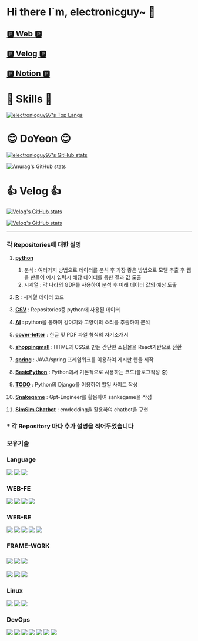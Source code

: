 # Hi there I`m, electronicguy~ 👋

## [🅿️ Web 🅿️](https://doyeon.netlify.app/)
## [🅿️ Velog 🅿️](https://velog.io/@jayce_97)
## [🅿️ Notion 🅿️](https://jayce97.notion.site/jayce97/Resume-5bd13fbff11d491dbe1b5dd0e9ae2a0f)


# 🤺 Skills 🤺
[![electronicguy97's Top Langs](https://github-readme-stats.vercel.app/api/top-langs/?username=electronicguy97&layout=compact&theme=dark)](https://github.com/anuraghazra/github-readme-stats)

# 😊 DoYeon 😊
[![electronicguy97's GitHub stats](https://github-readme-stats.vercel.app/api?username=electronicguy97&show_icons=true&theme=dark)](https://github.com/anuraghazra/github-readme-stats#gh-dark-mode-only)

![Anurag's GitHub stats](https://github-readme-stats.vercel.app/api?username=electronicguy97&show_icons=true&theme=merko)

# 👍 Velog 👍
[![Velog's GitHub stats](https://velog-readme-stats.vercel.app/api/badge?name=jayce_97)](https://velog.io/@jayce_97)

[![Velog's GitHub stats](https://velog-readme-stats.vercel.app/api?name=jayce_97)](https://velog-readme-stats.vercel.app/api/redirect?name=jayce_97)

---

### 각 Repositories에 대한 설명
1. **[python](https://github.com/electronicguy97/python)**
	1) 분석 : 여러가지 방법으로 데이터를 분석 후 가장 좋은 방법으로 모델 추출 후 웹을 만들어 예시 입력시 해당 데이터를 통한 결과		   값 도출
	2) 시계열 : 각 나라의 GDP를 사용하여 분석 후 미래 데이터 값의 예상 도출

2. **[R](https://github.com/electronicguy97/R)** : 시계열 데이터 코드

3. **[CSV](https://github.com/electronicguy97/csv)** : Repositories중 python에 사용된 데이터

4. **[AI](https://github.com/electronicguy97/AI)** : python을 통하여 강아지와 고양이의 소리를 추출하여 분석

5. **[cover-letter](https://github.com/electronicguy97/cover-letter)** : 한글 및 PDF 파일 형식의 자기소개서

6. **[shoppingmall](https://github.com/electronicguy97/shoppingmall)** : HTML과 CSS로 만든 간단한 쇼핑몰을 React기반으로 전환

7. **[spring](https://github.com/electronicguy97/spring)** : JAVA/spring 프레임워크를 이용하여 게시판 웹을 제작

8. **[BasicPython](https://github.com/electronicguy97/)** : Python에서 기본적으로 사용하는 코드(블로그작성 중)

9.  **[TODO](https://github.com/electronicguy97/todo)** : Python의 Django를 이용하여 할일 사이트 작성

10.  **[Snakegame](https://github.com/electronicguy97/snakegame)** : Gpt-Engineer를 활용하여 sankegame을 작성

11.  **[SimSim Chatbot](https://github.com/electronicguy97/SimSim_chatbot)** : emdedding을 활용하여 chatbot을 구현

### * 각 Repository 마다 추가 설명을 적어두었습니다

### 보유기술

<h3>Language</h3>

<img src="https://img.shields.io/badge/Python-FF7F50?style=plastic&logo=#4353FF&logoColor=FFFFFF"/></a>
<img src="https://img.shields.io/badge/JAVA-FF7F50?style=plastic&logo=#4353FF&logoColor=FFFFFF"/></a>
<img src="https://img.shields.io/badge/R-FF7F50?style=plastic&logo=#4353FF&logoColor=FFFFFF"/></a>

<h3>WEB-FE</h3>

<img src="https://img.shields.io/badge/JS-000000?style=plastic&logo=#4353FF&logoColor=FFFFFF"/></a>
<img src="https://img.shields.io/badge/HTML-000000?style=plastic&logo=#4353FF&logoColor=FFFFFF"/></a>
<img src="https://img.shields.io/badge/CSS-000000?style=plastic&logo=#4353FF&logoColor=FFFFFF"/></a>
<img src="https://img.shields.io/badge/JSP-000000?style=plastic&logo=#4353FF&logoColor=FFFFFF"/></a>

<h3>WEB-BE</h3>

<img src="https://img.shields.io/badge/MySQL-FF69B4?style=plastic&logo=#4353FF&logoColor=FFFFFF"/></a>
<img src="https://img.shields.io/badge/Oracle-FF69B4?style=plastic&logo=#4353FF&logoColor=FFFFFF"/></a>
<img src="https://img.shields.io/badge/SQLite-FF69B4?style=plastic&logo=#4353FF&logoColor=FFFFFF"/></a>
<img src="https://img.shields.io/badge/Tomcat-FF69B4?style=plastic&logo=#4353FF&logoColor=FFFFFF"/></a>
<img src="https://img.shields.io/badge/Mybatis-FF69B4?style=plastic&logo=#4353FF&logoColor=FFFFFF"/></a>

<h3>FRAME-WORK<h3>
	
<img src="https://img.shields.io/badge/Sklearn-FFFACD?style=plastic&logo=#4353FF&logoColor=FFFFFF"/></a>
<img src="https://img.shields.io/badge/TensorFlow-FFFACD?style=plastic&logo=#4353FF&logoColor=FFFFFF"/></a>
<img src="https://img.shields.io/badge/PyTorch-FFFACD?style=plastic&logo=#4353FF&logoColor=FFFFFF"/></a>

<img src="https://img.shields.io/badge/Django-F0F8FF?style=plastic&logo=#4353FF&logoColor=FFFFFF"/></a>
<img src="https://img.shields.io/badge/Flask-F0F8FF?style=plastic&logo=#4353FF&logoColor=FFFFFF"/></a>
<img src="https://img.shields.io/badge/Spring-F0F8FF?style=plastic&logo=#4353FF&logoColor=FFFFFF"/></a>

<h3>Linux</h3>

<img src="https://img.shields.io/badge/Ubuntu-FFFFFF?style=plastic&logo=#4353FF&logoColor=FFFFFF"/></a>
<img src="https://img.shields.io/badge/CentOS-FFFFFF?style=plastic&logo=#4353FF&logoColor=FFFFFF"/></a>
<img src="https://img.shields.io/badge/Fedora-FFFFFF?style=plastic&logo=#4353FF&logoColor=FFFFFF"/></a>

<h3>DevOps</h3>

<a href="https://git-scm.com/" onClick=""><img src="https://img.shields.io/badge/Git-F05032?style=flat-square&logo=Git&logoColor=white"/></a>
<a href="https://github.com/" onClick=""><img src="https://img.shields.io/badge/GitHub-181717?style=flat-square&logo=GitHub&logoColor=white"/></a>
<a href="https://www.notion.so/ko-kr" onClick=""><img src="https://img.shields.io/badge/Notion-000000?style=flat-square&logo=Notion&logoColor=white"/></a>
<a href="https://www.linux.org/" onClick=""><img src="https://img.shields.io/badge/Linux-FCC624?style=flat-square&logo=Linux&logoColor=white"/></a>
<a href="https://en.wikipedia.org/wiki/Shell_script" onClick=""><img src="https://img.shields.io/badge/Shell-5391FE?style=flat-square&logo=PowerShell&logoColor=white"/></a>
<a href="https://visualstudio.microsoft.com/ko/" onClick=""><img src="https://img.shields.io/badge/VS-5C2D91?style=flat-square&logo=Visual Studio&logoColor=white"/></a>
<a href="https://code.visualstudio.com/" onClick=""><img src="https://img.shields.io/badge/VSC-007ACC?style=flat-square&logo=Visual Studio Code&logoColor=white"/></a>


